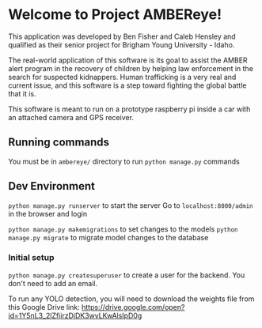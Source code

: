 # Welcome to Project AMBEReye!

This application was developed by Ben Fisher and Caleb Hensley and qualified as their senior project for Brigham Young University - Idaho.

The real-world application of this software is its goal to assist the AMBER alert program in the recovery of children by helping law enforcement in the search for suspected kidnappers. Human trafficking is a very real and current issue, and this software is a step toward fighting the global battle that it is.

This software is meant to run on a prototype raspberry pi inside a car with an attached camera and GPS receiver.


## Running commands
You must be in `ambereye/` directory to run `python manage.py` commands


## Dev Environment
`python manage.py runserver` to start the server
Go to `localhost:8000/admin` in the browser and login

`python manage.py makemigrations` to set changes to the models
`python manage.py migrate` to migrate model changes to the database


### Initial setup
`python manage.py createsuperuser` to create a user for the backend.
You don't need to add an email.

To run any YOLO detection, you will need to download the weights file from this Google Drive link:
https://drive.google.com/open?id=1Y5nL3_2lZfiirzDjDK3wvLKwAlsIpD0g
